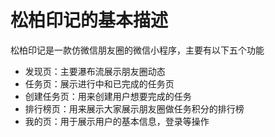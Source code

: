 # 松柏印记的基本描述

松柏印记是一款仿微信朋友圈的微信小程序，主要有以下五个功能
- 发现页：主要瀑布流展示朋友圈动态
- 任务页：展示进行中和已完成的任务页
- 创建任务页：用来创建用户想要完成的任务
- 排行榜页：用来展示大家展示朋友圈做任务积分的排行榜
- 我的页：用于展示用户的基本信息，登录等操作

